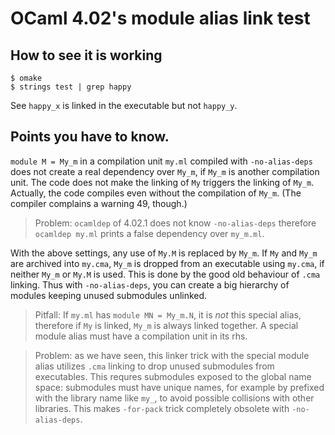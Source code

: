 # OCaml 4.02's module alias link test

## How to see it is working

```shell
$ omake
$ strings test | grep happy
```

See `happy_x` is linked in the executable but not `happy_y`.

## Points you have to know.

`module M = My_m` in a compilation unit `my.ml` compiled with `-no-alias-deps` does not create a real dependency over `My_m`, if `My_m` is another compilation unit.  The code does not make the linking of `My` triggers the linking of `My_m`.  Actually, the code compiles even without the compilation of `My_m`. (The compiler complains a warning 49, though.)

> Problem: `ocamldep` of 4.02.1 does not know `-no-alias-deps` therefore `ocamldep my.ml` prints a false dependency over `my_m.ml`.

With the above settings, any use of `My.M` is replaced by `My_m`.  If `My` and `My_m` are archived into `my.cma`, `My_m` is dropped from an executable using `my.cma`, if neither `My_m` or `My.M` is used.  This is done by the good old behaviour of `.cma` linking.  Thus with `-no-alias-deps`, you can create a big hierarchy of modules keeping unused submodules unlinked.

> Pitfall: If `my.ml` has `module MN = My_m.N`, it is *not* this special alias, therefore if `My` is linked, `My_m` is always linked together.  A special module alias must have a compilation unit in its rhs.

> Problem: as we have seen, this linker trick with the special module alias utilizes `.cma` linking to drop unused submodules from executables.  This requres submodules exposed to the global name space: submodules must have unique names, for example by prefixed with the library name like `my_`, to avoid possible collisions with other libraries.  This makes `-for-pack` trick completely obsolete with `-no-alias-deps`.
